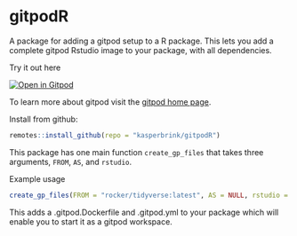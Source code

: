 # gitpodR
A package for adding a gitpod setup to a R package. This lets you add a complete
gitpod Rstudio image to your package, with all dependencies.

Try it out here

[![Open in Gitpod](https://gitpod.io/button/open-in-gitpod.svg)](https://gitpod.io/#https://github.com/kasperbrink/gitpodR)

To learn more about gitpod visit the [gitpod home page](https://www.gitpod.io). 

Install from github:

```r
remotes::install_github(repo = "kasperbrink/gitpodR")
```

This package has one main function `create_gp_files` that takes three arguments,
`FROM`, `AS`, and `rstudio`.

Example usage
```r
create_gp_files(FROM = "rocker/tidyverse:latest", AS = NULL, rstudio = TRUE)
```

This adds a .gitpod.Dockerfile and .gitpod.yml to your package
which will enable you to start it as a gitpod workspace.
